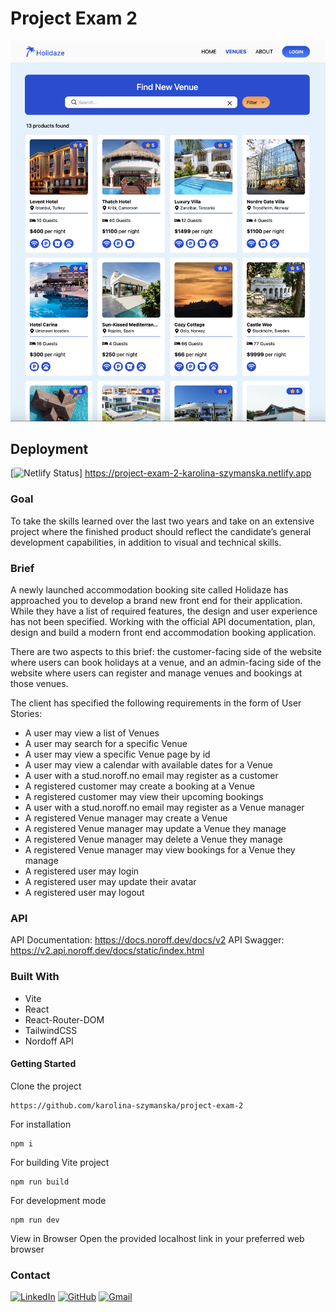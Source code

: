 # Project Exam 2

![Screenshot](./src/assets/holidaze.png)

## Deployment

[![Netlify Status](https://api.netlify.com/api/v1/badges/106c67e0-795d-465a-aebf-f8c2cd6ffd64/deploy-status)] https://project-exam-2-karolina-szymanska.netlify.app

### Goal

To take the skills learned over the last two years and take on an extensive project where the finished product should reflect the candidate’s general development capabilities, in addition to visual and technical skills.

### Brief

A newly launched accommodation booking site called Holidaze has approached you to develop a brand new front end for their application. While they have a list of required features, the design and user experience has not been specified. Working with the official API documentation, plan, design and build a modern front end accommodation booking application.

There are two aspects to this brief: the customer-facing side of the website where users can book holidays at a venue, and an admin-facing side of the website where users can register and manage venues and bookings at those venues.

The client has specified the following requirements in the form of User Stories:

- A user may view a list of Venues
- A user may search for a specific Venue
- A user may view a specific Venue page by id
- A user may view a calendar with available dates for a Venue
- A user with a stud.noroff.no email may register as a customer
- A registered customer may create a booking at a Venue
- A registered customer may view their upcoming bookings
- A user with a stud.noroff.no email may register as a Venue manager
- A registered Venue manager may create a Venue
- A registered Venue manager may update a Venue they manage
- A registered Venue manager may delete a Venue they manage
- A registered Venue manager may view bookings for a Venue they manage
- A registered user may login
- A registered user may update their avatar
- A registered user may logout

### API

API Documentation: https://docs.noroff.dev/docs/v2
API Swagger: https://v2.api.noroff.dev/docs/static/index.html

### Built With

- Vite
- React
- React-Router-DOM
- TailwindCSS
- Nordoff API

#### Getting Started

Clone the project

```
https://github.com/karolina-szymanska/project-exam-2
```

For installation

```
npm i
```

For building Vite project

```
npm run build
```

For development mode

```
npm run dev
```

View in Browser
Open the provided localhost link in your preferred web browser

### Contact

[![LinkedIn](https://img.shields.io/badge/LinkedIn-0077B5?style=for-the-badge&logo=linkedin&logoColor=white)](https://www.linkedin.com/in/karolina-szyma%C5%84ska-64b36089/)
[![GitHub](https://img.shields.io/badge/GitHub-100000?style=for-the-badge&logo=github&logoColor=white)](https://github.com/karolina-szymanska)
[![Gmail](https://img.shields.io/badge/Gmail-D14836?style=for-the-badge&logo=gmail&logoColor=white)](mailto:karolinaszymanska899@gmail.com)
